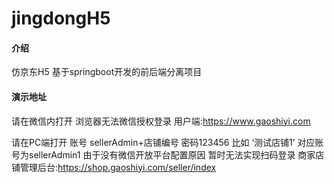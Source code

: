 # jingdongH5

#### 介绍
仿京东H5 基于springboot开发的前后端分离项目

#### 演示地址
请在微信内打开 浏览器无法微信授权登录
用户端:https://www.gaoshiyi.com

请在PC端打开 账号 sellerAdmin+店铺编号 密码123456  比如 ‘测试店铺1’   对应账号为sellerAdmin1
由于没有微信开放平台配置原因 暂时无法实现扫码登录
商家店铺管理后台:https://shop.gaoshiyi.com/seller/index 

